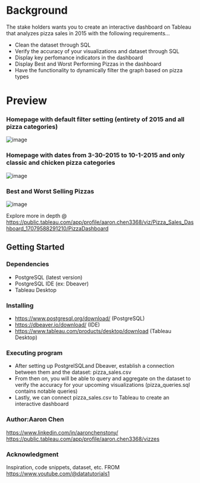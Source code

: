 
# Background
The stake holders wants you to create an interactive dashboard on Tableau that analyzes pizza sales in 2015 with the following requirements...
* Clean the dataset through SQL
* Verify the accuracy of your visualizations and dataset through SQL
* Display key perfomance indicators in the dashboard
* Display Best and Worst Performing Pizzas in the dashboard
* Have the functionality to dynamically filter the graph based on pizza types


# Preview
### Homepage with default filter setting (entirety of 2015 and all pizza categories)
![image](https://github.com/AaronChen589/Pizza-Sales-Data-Viz/assets/80292924/5419e438-3741-4f60-a773-e6172fa81375)

### Homepage with dates from 3-30-2015 to 10-1-2015 and only classic and chicken pizza categories
![image](https://github.com/AaronChen589/Pizza-Sales-Data-Viz/assets/80292924/b3be45e9-9f60-4050-b7a2-10d5c8de4008)

### Best and Worst Selling Pizzas
![image](https://github.com/AaronChen589/Pizza-Sales-Data-Viz/assets/80292924/5f1b0292-57ce-4f72-a318-3569f342a49d)

Explore more in depth @ https://public.tableau.com/app/profile/aaron.chen3368/viz/Pizza_Sales_Dashboard_17079588291210/PizzaDashboard

## Getting Started

### Dependencies
* PostgreSQL (latest version)
* PostgreSQL IDE (ex: Dbeaver)
* Tableau Desktop
  
### Installing
* https://www.postgresql.org/download/ (PostgreSQL)
* https://dbeaver.io/download/ (IDE)
* https://www.tableau.com/products/desktop/download (Tableau Desktop)

### Executing program
* After setting up PostgrelSQLand Dbeaver, establish a connection between them and the dataset: pizza_sales.csv
* From then on, you will be able to query and aggregate on the dataset to verify the accuracy for your upcoming visualizations (pizza_queries.sql contains notable queries)
* Lastly, we can connect pizza_sales.csv to Tableau to create an interactive dashboard

### Author:Aaron Chen
https://www.linkedin.com/in/aaronchenstony/
https://public.tableau.com/app/profile/aaron.chen3368/vizzes 

### Acknowledgment
Inspiration, code snippets, dataset, etc. FROM
https://www.youtube.com/@datatutorials1


